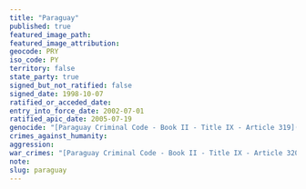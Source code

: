 ```yaml
---
title: "Paraguay"
published: true
featured_image_path:
featured_image_attribution:
geocode: PRY
iso_code: PY
territory: false
state_party: true
signed_but_not_ratified: false
signed_date: 1998-10-07
ratified_or_acceded_date:
entry_into_force_date: 2002-07-01
ratified_apic_date: 2005-07-19
genocide: "[Paraguay Criminal Code - Book II - Title IX - Article 319](https://iccdb.hrlc.net/data/doc/361/)"
crimes_against_humanity:
aggression:
war_crimes: "[Paraguay Criminal Code - Book II - Title IX - Article 320](https://iccdb.hrlc.net/data/doc/361/)"
note:
slug: paraguay
---
```


